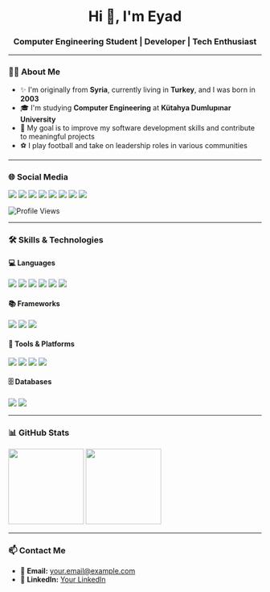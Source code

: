 <h1 align="center">Hi 👋, I'm Eyad</h1>
<h3 align="center">Computer Engineering Student | Developer | Tech Enthusiast</h3>

---

### 🧑‍💻 About Me

- ✨ I'm originally from **Syria**, currently living in **Turkey**, and I was born in **2003**  
- 🎓 I'm studying **Computer Engineering** at **Kütahya Dumlupınar University**  
- 🎯 My goal is to improve my software development skills and contribute to meaningful projects  
- ⚽ I play football and take on leadership roles in various communities

---

### 🌐 Social Media

<p align="left">
  <a href="#"><img src="https://img.shields.io/badge/linkedin-%230077B5.svg?style=for-the-badge&logo=linkedin&logoColor=white"/></a>
  <a href="#"><img src="https://img.shields.io/badge/instagram-%23E4405F.svg?style=for-the-badge&logo=instagram&logoColor=white"/></a>
  <a href="#"><img src="https://img.shields.io/badge/facebook-%231877F2.svg?style=for-the-badge&logo=facebook&logoColor=white"/></a>
  <a href="#"><img src="https://img.shields.io/badge/discord-%237289DA.svg?style=for-the-badge&logo=discord&logoColor=white"/></a>
  <a href="#"><img src="https://img.shields.io/badge/twitter-%231DA1F2.svg?style=for-the-badge&logo=twitter&logoColor=white"/></a>
  <a href="#"><img src="https://img.shields.io/badge/whatsapp-%2325D366.svg?style=for-the-badge&logo=whatsapp&logoColor=white"/></a>
  <a href="#"><img src="https://img.shields.io/badge/youtube-%23FF0000.svg?style=for-the-badge&logo=youtube&logoColor=white"/></a>
  <a href="#"><img src="https://img.shields.io/badge/gmail-%23D14836.svg?style=for-the-badge&logo=gmail&logoColor=white"/></a>
</p>

![Profile Views](https://komarev.com/ghpvc/?username=yourusername&color=00ffff&label=Profile+Views&style=flat)

---

### 🛠️ Skills & Technologies

#### 💻 Languages
<p>
  <img src="https://img.shields.io/badge/C-00599C?style=for-the-badge&logo=c&logoColor=white"/>
  <img src="https://img.shields.io/badge/C++-00599C?style=for-the-badge&logo=c%2B%2B&logoColor=white"/>
  <img src="https://img.shields.io/badge/Java-ED8B00?style=for-the-badge&logo=java&logoColor=white"/>
  <img src="https://img.shields.io/badge/Dart-0175C2?style=for-the-badge&logo=dart&logoColor=white"/>
  <img src="https://img.shields.io/badge/Python-3776AB?style=for-the-badge&logo=python&logoColor=white"/>
  <img src="https://img.shields.io/badge/PHP-777BB4?style=for-the-badge&logo=php&logoColor=white"/>
</p>

#### 📚 Frameworks
<p>
  <img src="https://img.shields.io/badge/Flutter-02569B?style=for-the-badge&logo=flutter&logoColor=white"/>
  <img src="https://img.shields.io/badge/Firebase-FFCA28?style=for-the-badge&logo=firebase&logoColor=black"/>
  <img src="https://img.shields.io/badge/Node.js-339933?style=for-the-badge&logo=nodedotjs&logoColor=white"/>
</p>

#### 🔧 Tools & Platforms
<p>
  <img src="https://img.shields.io/badge/Visual_Studio-5C2D91?style=for-the-badge&logo=visualstudio&logoColor=white"/>
  <img src="https://img.shields.io/badge/Visual_Studio_Code-007ACC?style=for-the-badge&logo=visualstudiocode&logoColor=white"/>
  <img src="https://img.shields.io/badge/Arduino-00979D?style=for-the-badge&logo=arduino&logoColor=white"/>
  <img src="https://img.shields.io/badge/Git-181717?style=for-the-badge&logo=git&logoColor=white"/>
</p>

#### 🗄️ Databases
<p>
  <img src="https://img.shields.io/badge/MySQL-4479A1?style=for-the-badge&logo=mysql&logoColor=white"/>
  <img src="https://img.shields.io/badge/Redis-DC382D?style=for-the-badge&logo=redis&logoColor=white"/>
</p>

---

### 📊 GitHub Stats

<p>
  <img src="https://github-readme-stats.vercel.app/api?username=yourusername&show_icons=true&theme=tokyonight" height="150"/>
  <img src="https://github-readme-stats.vercel.app/api/top-langs/?username=yourusername&layout=compact&theme=tokyonight" height="150"/>
</p>

---

### 📫 Contact Me

- 📧 **Email:** your.email@example.com  
- 💼 **LinkedIn:** [Your LinkedIn](#)  
